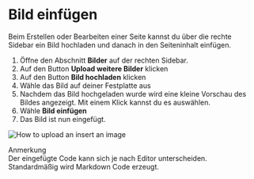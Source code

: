 # Bild einfügen
<!-- Position: 2 -->
<!-- Date: 2017-08-24 22:00:00 -->

Beim Erstellen oder Bearbeiten einer Seite kannst du über die rechte Sidebar ein Bild hochladen und danach in den Seiteninhalt einfügen.

1. Öffne den Abschnitt **Bilder** auf der rechten Sidebar.
2. Auf den Button **Upload weitere Bilder** klicken
3. Auf den Button **Bild hochladen** klicken
4. Wähle das Bild auf deiner Festplatte aus
5. Nachdem das Bild hochgeladen wurde wird eine kleine Vorschau des Bildes angezeigt. Mit einem Klick kannst du es auswählen.
6. Wähle **Bild einfügen**
7. Das Bild ist nun eingefügt.

![How to upload an insert an image](https://df6m0u2ovo2fu.cloudfront.net/images/documentation-english/how-to-upload-and-insert-an-image.png)

<div class="note">
<div class="title">Anmerkung</div>
Der eingefügte Code kann sich je nach Editor unterscheiden. Standardmäßig wird Markdown Code erzeugt.
</div>
